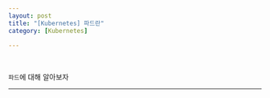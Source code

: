```yaml
---
layout: post
title: "[Kubernetes] 파드란"
category: [Kubernetes]

---
```

<br>

`파드`에 대해 알아보자
<!-- more -->
  
<hr>
  